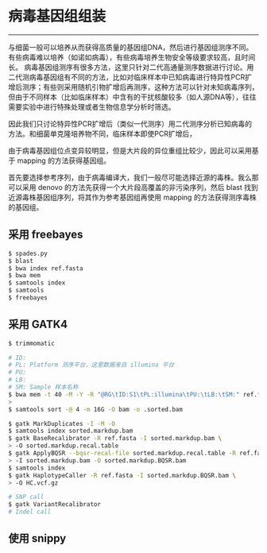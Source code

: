 # 病毒基因组组装

---

与细菌一般可以培养从而获得高质量的基因组DNA，然后进行基因组测序不同。有些病毒难以培养（如诺如病毒），有些病毒培养生物安全等级要求较高，且时间长。
病毒基因组测序有很多方法，这里只针对二代高通量测序数据进行讨论。用二代测病毒基因组有不同的方法，比如对临床样本中已知病毒进行特异性PCR扩增后测序；有些则采用随机引物扩增后再测序，这种方法可以针对未知病毒序列，但由于不同样本（比如临床样本）中含有的干扰核酸较多（如人源DNA等），往往需要实验中进行特殊处理或者生物信息学分析时筛选。

因此我们只讨论特异性PCR扩增后（类似一代测序）用二代测序分析已知病毒的方法。和细菌单克隆培养物不同，临床样本即使PCR扩增后，

由于病毒基因组位点变异较明显，但是大片段的异位重组比较少，因此可以采用基于 mapping 的方法获得基因组。

首先要选择参考序列，由于病毒编译大，我们一般尽可能选择近源的毒株。我么那可以采用 denovo 的方法先获得一个大片段高覆盖的非污染序列，然后 blast 找到近源毒株基因组序列，将其作为参考基因组再使用 mapping 的方法获得测序毒株的基因组。

## 采用 freebayes

```bash
$ spades.py
$ blast
$ bwa index ref.fasta
$ bwa mem
$ samtools index
$ samtools
$ freebayes
```

## 采用 GATK4

```bash
$ trimmomatic

# ID:
# PL: Platform 测序平台，这里数据来自 illumina 平台
# PU:
# LB:
# SM: Sample 样本名称
$ bwa mem -t 40 -M -Y -R "@RG\tID:S1\tPL:illumina\tPU:\tLB:\tSM:" ref.fasta \
>
$ samtools sort -@ 4 -m 16G -O bam -o .sorted.bam

$ gatk MarkDuplicates -I -M -O
$ samtools index sorted.markdup.bam
$ gatk BaseRecalibrator -R ref.fasta -I sorted.markdup.bam \
> -O sorted.markdup.recal.table
$ gatk ApplyBQSR --bqsr-recal-file sorted.markdup.recal.table -R ref.fasta
> -I sorted.markdup.bam -O sorted.markdup.BQSR.bam
$ samtools index
$ gatk HaplotypeCaller -R ref.fasta -I sorted.markdup.BQSR.bam \
> -O HC.vcf.gz

# SNP call
$ gatk VariantRecalibrator
# Indel call

```

## 使用 snippy
